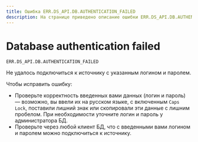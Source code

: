 ```yaml
---
title: Ошибка ERR.DS_API.DB.AUTHENTICATION_FAILED
description: На странице приведено описание ошибки ERR.DS_API.DB.AUTHENTICATION_FAILED.
---
```


# Database authentication failed

`ERR.DS_API.DB.AUTHENTICATION_FAILED`

Не удалось подключиться к источнику с указанным логином и паролем.

Чтобы исправить ошибку:

* Проверьте корректность введенных вами данных (логин и пароль) — возможно, вы ввели их на русском языке, с включенным `Caps Lock`, поставили лишний знак или скопировали эти данные с лишним пробелом. При необходимости уточните логин и пароль у администратора БД.
* Проверьте через любой клиент БД, что с введенными вами логином и паролем можно подключиться к источнику.
